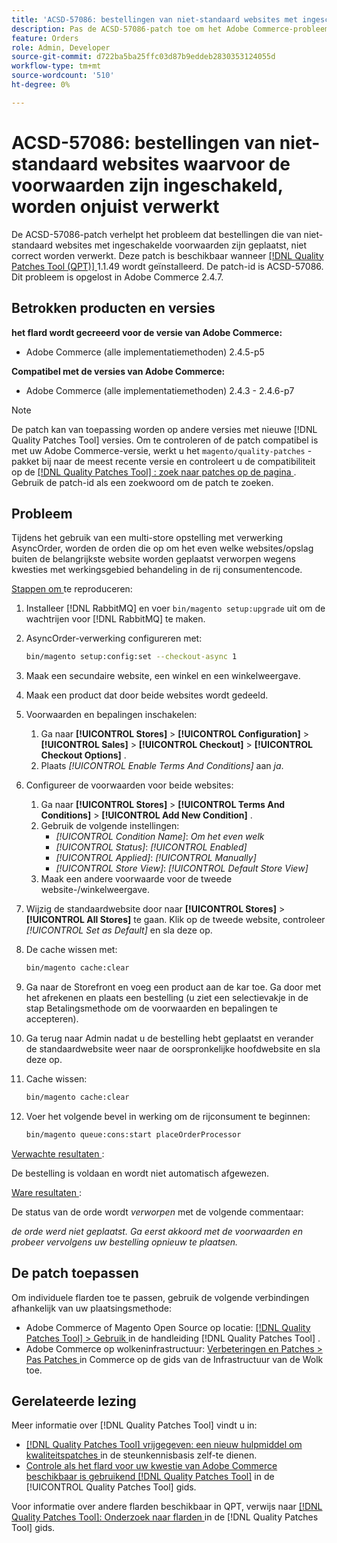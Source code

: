 ```yaml
---
title: 'ACSD-57086: bestellingen van niet-standaard websites met ingeschakelde voorwaarden worden onjuist verwerkt.'
description: Pas de ACSD-57086-patch toe om het Adobe Commerce-probleem op te lossen waarbij bestellingen die van niet-standaard websites met ingeschakelde voorwaarden zijn geplaatst, niet correct worden verwerkt.
feature: Orders
role: Admin, Developer
source-git-commit: d722ba5ba25ffc03d87b9eddeb2830353124055d
workflow-type: tm+mt
source-wordcount: '510'
ht-degree: 0%

---
```


# ACSD-57086: bestellingen van niet-standaard websites waarvoor de voorwaarden zijn ingeschakeld, worden onjuist verwerkt

De ACSD-57086-patch verhelpt het probleem dat bestellingen die van niet-standaard websites met ingeschakelde voorwaarden zijn geplaatst, niet correct worden verwerkt. Deze patch is beschikbaar wanneer [[!DNL Quality Patches Tool (QPT)] ](https://experienceleague.adobe.com/en/docs/commerce-knowledge-base/kb/announcements/commerce-announcements/magento-quality-patches-released-new-tool-to-self-serve-quality-patches) 1.1.49 wordt geïnstalleerd. De patch-id is ACSD-57086. Dit probleem is opgelost in Adobe Commerce 2.4.7.

## Betrokken producten en versies

**het flard wordt gecreeerd voor de versie van Adobe Commerce:**

* Adobe Commerce (alle implementatiemethoden) 2.4.5-p5

**Compatibel met de versies van Adobe Commerce:**

* Adobe Commerce (alle implementatiemethoden) 2.4.3 - 2.4.6-p7

>[!NOTE]
>
>De patch kan van toepassing worden op andere versies met nieuwe [!DNL Quality Patches Tool] versies. Om te controleren of de patch compatibel is met uw Adobe Commerce-versie, werkt u het `magento/quality-patches` -pakket bij naar de meest recente versie en controleert u de compatibiliteit op de [[!DNL Quality Patches Tool] : zoek naar patches op de pagina ](https://experienceleague.adobe.com/tools/commerce-quality-patches/index.html) . Gebruik de patch-id als een zoekwoord om de patch te zoeken.

## Probleem

Tijdens het gebruik van een multi-store opstelling met verwerking AsyncOrder, worden de orden die op om het even welke websites/opslag buiten de belangrijkste website worden geplaatst verworpen wegens kwesties met werkingsgebied behandeling in de rij consumentencode.

<u> Stappen om </u> te reproduceren:

1. Installeer [!DNL RabbitMQ] en voer `bin/magento setup:upgrade` uit om de wachtrijen voor [!DNL RabbitMQ] te maken.
1. AsyncOrder-verwerking configureren met:

   ```bash
   bin/magento setup:config:set --checkout-async 1
   ```

1. Maak een secundaire website, een winkel en een winkelweergave.
1. Maak een product dat door beide websites wordt gedeeld.
1. Voorwaarden en bepalingen inschakelen:
   1. Ga naar **[!UICONTROL Stores]** > **[!UICONTROL Configuration]** > **[!UICONTROL Sales]** > **[!UICONTROL Checkout]** > **[!UICONTROL Checkout Options]** .
   1. Plaats *[!UICONTROL Enable Terms And Conditions]* aan *ja*.
1. Configureer de voorwaarden voor beide websites:
   1. Ga naar **[!UICONTROL Stores]** > **[!UICONTROL Terms And Conditions]** > **[!UICONTROL Add New Condition]** .
   1. Gebruik de volgende instellingen:
      * *[!UICONTROL Condition Name]*: *Om het even welk*
      * *[!UICONTROL Status]*: *[!UICONTROL Enabled]*
      * *[!UICONTROL Applied]*: *[!UICONTROL Manually]*
      * *[!UICONTROL Store View]*: *[!UICONTROL Default Store View]*
   1. Maak een andere voorwaarde voor de tweede website-/winkelweergave.
1. Wijzig de standaardwebsite door naar **[!UICONTROL Stores]** > **[!UICONTROL All Stores]** te gaan. Klik op de tweede website, controleer *[!UICONTROL Set as Default]* en sla deze op.
1. De cache wissen met:

   ```bash
   bin/magento cache:clear
   ```

1. Ga naar de Storefront en voeg een product aan de kar toe. Ga door met het afrekenen en plaats een bestelling (u ziet een selectievakje in de stap Betalingsmethode om de voorwaarden en bepalingen te accepteren).
1. Ga terug naar Admin nadat u de bestelling hebt geplaatst en verander de standaardwebsite weer naar de oorspronkelijke hoofdwebsite en sla deze op.
1. Cache wissen:

   ```bash
   bin/magento cache:clear
   ```

1. Voer het volgende bevel in werking om de rijconsument te beginnen:

   ```bash
   bin/magento queue:cons:start placeOrderProcessor
   ```

<u> Verwachte resultaten </u>:

De bestelling is voldaan en wordt niet automatisch afgewezen.

<u> Ware resultaten </u>:

De status van de orde wordt *verworpen* met de volgende commentaar:

*de orde werd niet geplaatst. Ga eerst akkoord met de voorwaarden en probeer vervolgens uw bestelling opnieuw te plaatsen.*

## De patch toepassen

Om individuele flarden toe te passen, gebruik de volgende verbindingen afhankelijk van uw plaatsingsmethode:

* Adobe Commerce of Magento Open Source op locatie: [[!DNL Quality Patches Tool]  > Gebruik ](https://experienceleague.adobe.com/docs/commerce-operations/tools/quality-patches-tool/usage.html) in de handleiding [!DNL Quality Patches Tool] .
* Adobe Commerce op wolkeninfrastructuur: [ Verbeteringen en Patches > Pas Patches ](https://experienceleague.adobe.com/docs/commerce-cloud-service/user-guide/develop/upgrade/apply-patches.html) in Commerce op de gids van de Infrastructuur van de Wolk toe.

## Gerelateerde lezing

Meer informatie over [!DNL Quality Patches Tool] vindt u in:

* [[!DNL Quality Patches Tool]  vrijgegeven: een nieuw hulpmiddel om kwaliteitspatches ](https://experienceleague.adobe.com/en/docs/commerce-knowledge-base/kb/announcements/commerce-announcements/magento-quality-patches-released-new-tool-to-self-serve-quality-patches) in de steunkennisbasis zelf-te dienen.
* [ Controle als het flard voor uw kwestie van Adobe Commerce beschikbaar is gebruikend  [!DNL Quality Patches Tool]](/help/tools/quality-patches-tool/patches-available-in-qpt/check-patch-for-magento-issue-with-magento-quality-patches.md) in de [!UICONTROL Quality Patches Tool] gids.


Voor informatie over andere flarden beschikbaar in QPT, verwijs naar [[!DNL Quality Patches Tool]: Onderzoek naar flarden ](https://experienceleague.adobe.com/tools/commerce-quality-patches/index.html) in de [!DNL Quality Patches Tool] gids.
